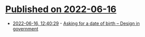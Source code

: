 # [Published on 2022-06-16](index.md)

* [2022-06-16, 12:40:29](https://news.ycombinator.com/item?id=31765354) - [Asking for a date of birth – Design in government](https://designnotes.blog.gov.uk/2013/12/05/asking-for-a-date-of-birth/)

